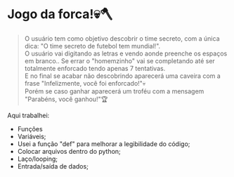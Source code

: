 <h1>Jogo da forca!💀🪓</h1

>> O usuário tem como objetivo descobrir o time secreto, com a única dica: "O time secreto de futebol tem mundial!". 
<br> O usuário vai digitando as letras e vendo aonde preenche os espaços em branco.. Se errar o "homemzinho" vai se completando até ser totalmente enforcado tendo apenas 7 tentativas. 
<br> E no final se acabar não descobrindo aparecerá uma caveira com a frase "Infelizmente, você foi enforcado!"💀
<br> Porém se caso ganhar aparecerá um troféu com a mensagem "Parabéns, você ganhou!"🏆

Aqui trabalhei:
+ Funções
+ Variáveis;
+ Usei a função "def" para melhorar a legibilidade do código;
+ Colocar arquivos dentro do python;
+ Laço/looping;
+ Entrada/saída de dados;
  
